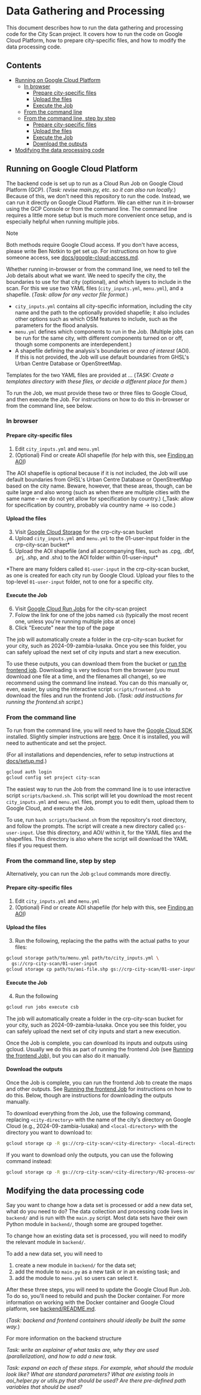 # Data Gathering and Processing <!-- omit in toc -->

This document describes how to run the data gathering and processing code for the City Scan project. It covers how to run the code on Google Cloud Platform, how to prepare city-specific files, and how to modify the data processing code.

## Contents <!-- omit in toc -->

- [Running on Google Cloud Platform](#running-on-google-cloud-platform)
  - [In browser](#in-browser)
    - [Prepare city-specific files](#prepare-city-specific-files)
    - [Upload the files](#upload-the-files)
    - [Execute the Job](#execute-the-job)
  - [From the command line](#from-the-command-line)
  - [From the command line, step by step](#from-the-command-line-step-by-step)
    - [Prepare city-specific files](#prepare-city-specific-files-1)
    - [Upload the files](#upload-the-files-1)
    - [Execute the Job](#execute-the-job-1)
    - [Download the outputs](#download-the-outputs)
- [Modifying the data processing code](#modifying-the-data-processing-code)

## Running on Google Cloud Platform

The backend code is set up to run as a Cloud Run Job on Google Cloud Platform (GCP). (_Task: revise main.py, etc. so it can also run locally._) Because of this, we don't need this repository to run the code. Instead, we can run it directly on Google Cloud Platform. We can either run it in-browser using the GCP Console or from the command line. The command line requires a little more setup but is much more convenient once setup, and is especially helpful when running multiple jobs.

> [!NOTE]  
> Both methods require Google Cloud access. If you don't have access, please write Ben Notkin to get set up. For instructions on how to give someone access, see [docs/google-cloud-access.md](google-cloud-access.md).

Whether running in-browser or from the command line, we need to tell the Job details about what we want. We need to specify the city, the boundaries to use for that city (optional), and which layers to include in the scan. For this we use two YAML files (`city_inputs.yml`, `menu.yml`), and a shapefile. (_Task: allow for any vector file format._)

- `city_inputs.yml` contains all city-specific information, including the city name and the path to the optionally provided shapefile; it also includes other options such as which OSM features to include, such as the parameters for the flood analysis.
- `menu.yml` defines which components to run in the Job. (Multiple jobs can be run for the same city, with different components turned on or off, though some components are interdependent.)
- A shapefile defining the analysis's boundaries or _area of interest_ (AOI). If this is not provided, the Job will use default boundaries from GHSL's Urban Centre Database or OpenStreetMap.

Templates for the two YAML files are provided at … (_TASK: Create a templates directory with these files, or decide a different place for them._)

To run the Job, we must provide these two or three files to Google Cloud, and then execute the Job. For instructions on how to do this in-browser or from the command line, see below.

### In browser

#### Prepare city-specific files

1. Edit `city_inputs.yml` and `menu.yml`
2. (Optional) Find or create AOI shapefile (for help with this, see [Finding an AOI](finding-aoi.md))

The AOI shapefile is optional because if it is not included, the Job will use default boundaries from GHSL's Urban Centre Database or OpenStreetMap based on the city name. Beware, however, that these areas, though, can be quite large and also wrong (such as when there are multiple cities with the same name – we do not yet allow for specification by country.) (_Task: allow for specification by country, probably via country name -> iso code.)

#### Upload the files

3. Visit [Google Cloud Storage](https://console.cloud.google.com/storage/browser/crp-city-scan/01-user-input) for the crp-city-scan bucket
4. Upload `city_inputs.yml` and `menu.yml` to the 01-user-input folder in the crp-city-scan bucket\* 
5. Upload the AOI shapefile (and all accompanying files, such as .cpg, .dbf, .prj, .shp, and .shx) to the AOI folder within 01-user-input\*

\*There are many folders called `01-user-input` in the crp-city-scan bucket, as one is created for each city run by Google Cloud. Upload your files to the top-level `01-user-input` folder, not to one for a specific city.

#### Execute the Job

6. Visit [Google Cloud Run Jobs](https://console.cloud.google.com/run/jobs) for the city-scan project
7. Folow the link for one of the jobs named `csb` (typically the most recent one, unless you're running multiple jobs at once)
8. Click "Execute" near the top of the page
 
The job will automatically create a folder in the crp-city-scan bucket for your city, such as 2024-09-zambia-lusaka. Once you see this folder, you can safely upload the next set of city inputs and start a new execution.

To use these outputs, you can download them from the bucket or [run the frontend job](TK). Downloading is very tedious from the browser (you must download one file at a time, and the filenames all change), so we recommend using the command line instead. You can do this manually or, even, easier, by using the interactive script `scripts/frontend.sh` to download the files and run the frontend Job. (_Task: add instructions for running the frontend.sh script._) 

### From the command line

To run from the command line, you will need to have the [Google Cloud SDK](https://cloud.google.com/sdk/docs/install) installed. Slightly simpler instructions are [here](https://cloud.google.com/sdk/docs/downloads-interactive). Once it is installed, you will need to authenticate and set the project.

(For all installations and dependencies, refer to setup instructions at [docs/setup.md](setup.md).)

```bash
gcloud auth login
gcloud config set project city-scan
```

The easiest way to run the Job from the command line is to use interactive script `scripts/backend.sh`. This script will let you download the most recent `city_inputs.yml` and `menu.yml` files, prompt you to edit them, upload them to Google Cloud, and execute the Job.

To use, run `bash scripts/backend.sh` from the repository's root directory, and follow the prompts. The script will create a new directory called `gcs-user-input`. Use this directory, and AOI/ within it, for the YAML files and the shapefiles. This directory is also where the script will download the YAML files if you request them.

### From the command line, step by step

Alternatively, you can run the Job `gcloud` commands more directly.

#### Prepare city-specific files

1. Edit `city_inputs.yml` and `menu.yml`
2. (Optional) Find or create AOI shapefile (for help with this, see [Finding an AOI](finding-aoi.md))

#### Upload the files

3. Run the following, replacing the the paths with the actual paths to your files:
   
```bash
gcloud storage path/to/menu.yml path/to/city_inputs.yml \
  gs://crp-city-scan/01-user-input
gcloud storage cp path/to/aoi-file.shp gs://crp-city-scan/01-user-input/AOI
```

#### Execute the Job

4. Run the following

```bash
gcloud run jobs execute csb
```

The job will automatically create a folder in the crp-city-scan bucket for your city, such as 2024-09-zambia-lusaka. Once you see this folder, you can safely upload the next set of city inputs and start a new execution.

Once the Job is complete, you can download its inputs and outputs using gcloud. Usually we do this as part of running the frontend Job (see [Running the frontend Job](frontend.md)), but you can also do it manually.

#### Download the outputs
 
Once the Job is complete, you can run the frontend Job to create the maps and other outputs. See [Running the frontend Job](frontend.md) for instructions on how to do this. Below, though are instructions for downloading the outputs manually.

To download everything from the Job, use the following command, replacing `<city-directory>` with the name of the city's directory on Google Cloud (e.g., 2024-09-zambia-lusaka) and `<local-directory>` with the directory you want to download to:

```bash
gcloud storage cp -R gs://crp-city-scan/<city-directory> <local-directory>
```

If you want to download only the outputs, you can use the following command instead:

```bash
gcloud storage cp -R gs://crp-city-scan/<city-directory>/02-process-output <local-directory>
```

## Modifying the data processing code

Say you want to change how a data set is processed or add a new data set, what do you need to do? The data collection and processing code lives in `backend/` and is run with the `main.py` script. Most data sets have their own Python module in `backend/`, though some are grouped together.

To change how an existing data set is processed, you will need to modify the relevant module in `backend/`.

To add a new data set, you will need to 
1. create a new module in `backend/` for the data set;
2. add the module to `main.py` as a new task or in an existing task; and
3. add the module to `menu.yml` so users can select it.

After these three steps, you will need to update the Google Cloud Run Job. To do so, you'll need to rebuild and push the Docker container. For more information on working with the Docker container and Google Cloud platform, see [backend/README.md](/backend/README.md).

(_Task: backend and frontend containers should ideally be built the same way._)

For more information on the backend structure

_Task: write an explainer of what tasks are, why they are used (parallelization), and how to add a new task._

_Task: expand on each of these steps. For example, what should the module look like? What are standard parameters? What are existing tools in aoi_helper.py or utils.py that should be used? Are there pre-defined path variables that should be used?_
